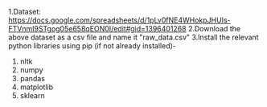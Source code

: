 1.Dataset: https://docs.google.com/spreadsheets/d/1pLv0fNE4WHokpJHUIs-FTVnmI9STgog05e658qEON0I/edit#gid=1396401268
2.Download the above dataset as a csv file and name it "raw_data.csv"
3.Install the relevant python libraries using pip (if not already installed)-
1. nltk
2. numpy
3. pandas
4. matplotlib
5. sklearn 
